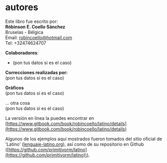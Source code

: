 # autores

Este libro fue escrito por:  
**Róbinson E. Coello Sánchez**  
Bruselas - Bélgica  
Email: robincoello@hotmail.com  
Tel: +32474624707

**Colaboradores**:

* \(pon tus datos si es el caso\)

**Correcciones realizadas por:**  
\(pon tus datos si es el caso\)

**Gráficos**  
\(pon tus datos si es el caso\)

... otra cosa  
\(pon tus datos si es el caso\)

La versión en linea la puedes encontrar en [https://www.gitbook.com/book/robincoello/latino/details](https://www.gitbook.com/book/robincoello/latino/details)

Algunos de los ejemplos aquí mostrados fueron tomados del sitio oficial de 'Latino' \([lenguaje-latino.org](http://lenguaje-latino.org/)\), así como de su repositorio en Github \([https://github.com/primitivorm/latino](https://github.com/primitivorm/latino)\).

